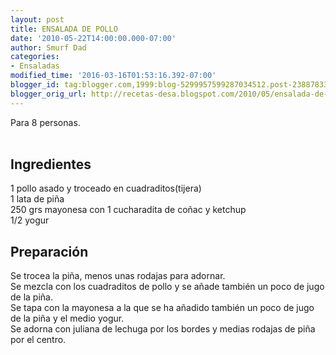 ```yaml
---
layout: post
title: ENSALADA DE POLLO
date: '2010-05-22T14:00:00.000-07:00'
author: Smurf Dad
categories:
- Ensaladas
modified_time: '2016-03-16T01:53:16.392-07:00'
blogger_id: tag:blogger.com,1999:blog-5299957599287034512.post-2388783300337702854
blogger_orig_url: http://recetas-desa.blogspot.com/2010/05/ensalada-de-pollo.html
---
```


Para 8 personas.<br /><a name='more'></a><br /><h2>Ingredientes</h2><p>1 pollo asado y troceado en cuadraditos(tijera)<br />1 lata de pi&ntilde;a<br />250 grs mayonesa con 1 cucharadita de co&ntilde;ac y ketchup<br />1/2 yogur</p><h2>Preparaci&oacute;n</h2><p>Se trocea la pi&ntilde;a, menos unas rodajas para adornar.<br />Se mezcla con los cuadraditos de pollo y se a&ntilde;ade tambi&eacute;n un poco de jugo de la pi&ntilde;a.<br />Se tapa con la mayonesa a la que se ha a&ntilde;adido tambi&eacute;n un poco de jugo de la pi&ntilde;a y el medio yogur.<br />Se adorna con juliana de lechuga por los bordes y medias rodajas de pi&ntilde;a por el centro.</p>